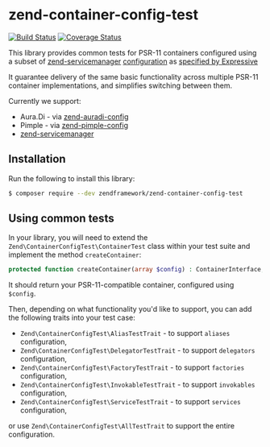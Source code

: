 # zend-container-config-test

[![Build Status](https://secure.travis-ci.org/zendframework/zend-container-config-test.svg?branch=master)](https://secure.travis-ci.org/zendframework/zend-container-config-test)
[![Coverage Status](https://coveralls.io/repos/github/zendframework/zend-container-config-test/badge.svg?branch=master)](https://coveralls.io/github/zendframework/zend-container-config-test?branch=master)

This library provides common tests for PSR-11 containers configured using a
subset of [zend-servicemanager](https://github.com/zendframework/zend-servicemanager)
[configuration](https://docs.zendframework.com/zend-servicemanager/configuring-the-service-manager/)
as [specified by Expressive](https://docs.zendframework.com/zend-expressive/v3/features/container/config/)

It guarantee delivery of the same basic functionality across multiple PSR-11
container implementations, and simplifies switching between them.

Currently we support:
- Aura.Di - via [zend-auradi-config](https://github.com/zendframework/zend-auradi-config)
- Pimple - via [zend-pimple-config](https://github.com/zendframework/zend-pimple-config)
- [zend-servicemanager](https://github.com/zendframework/zend-servicemanager)

## Installation

Run the following to install this library:

```bash
$ composer require --dev zendframework/zend-container-config-test
```

## Using common tests

In your library, you will need to extend the
`Zend\ContainerConfigTest\ContainerTest` class within your test suite and
implement the method `createContainer`:

```php
protected function createContainer(array $config) : ContainerInterface;
```

It should return your PSR-11-compatible container, configured using `$config`.

Then, depending on what functionality you'd like to support, you can add the
following traits into your test case:

- `Zend\ContainerConfigTest\AliasTestTrait` - to support `aliases` configuration,
- `Zend\ContainerConfigTest\DelegatorTestTrait` - to support `delegators` configuration,
- `Zend\ContainerConfigTest\FactoryTestTrait` - to support `factories` configuration,
- `Zend\ContainerConfigTest\InvokableTestTrait` - to support `invokables` configuration,
- `Zend\ContainerConfigTest\ServiceTestTrait` - to support `services` configuration,

or use `Zend\ContainerConfigTest\AllTestTrait` to support the entire configuration.
